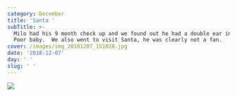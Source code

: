 ```yaml
---
category: December
title: 'Santa '
subTitle: >-
  Milo had his 9 month check up and we found out he had a double ear infection. 
  Poor baby.  We also went to visit Santa, he was clearly not a fan.  
cover: /images/img_20181207_151028.jpg
date: '2018-12-07'
day: ' '
slug: ' '
---
```

![](/images/img_20181207_151028.jpg)
